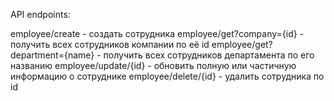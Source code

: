 API endpoints:

employee/create - создать сотрудника
employee/get?company={id} - получить всех сотрудников компании по её id
employee/get?department={name} - получить всех сотрудников департамента по его названию
employee/update/{id} - обновить полную или частичную информацию о сотруднике
employee/delete/{id} - удалить сотрудника по id 
